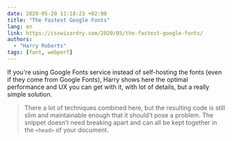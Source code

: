 ```yaml
---
date: 2020-05-20 11:18:23 +02:00
title: "The Fastest Google Fonts"
lang: en
link: https://csswizardry.com/2020/05/the-fastest-google-fonts/
authors:
  - "Harry Roberts"
tags: [font, webperf]
---
```


If you're using Google Fonts service instead of self-hosting the fonts (even if they come from Google Fonts), Harry shows here the optimal performance and UX you can get with it, with lot of details, but a really simple solution.

> There a lot of techniques combined here, but the resulting code is still slim and maintainable enough that it should’t pose a problem. The snippet doesn’t need breaking apart and can all be kept together in the `<head>` of your document.
